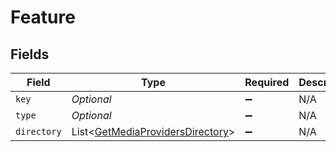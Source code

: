 # Feature


## Fields

| Field                                                                                     | Type                                                                                      | Required                                                                                  | Description                                                                               |
| ----------------------------------------------------------------------------------------- | ----------------------------------------------------------------------------------------- | ----------------------------------------------------------------------------------------- | ----------------------------------------------------------------------------------------- |
| `key`                                                                                     | *Optional<String>*                                                                        | :heavy_minus_sign:                                                                        | N/A                                                                                       |
| `type`                                                                                    | *Optional<String>*                                                                        | :heavy_minus_sign:                                                                        | N/A                                                                                       |
| `directory`                                                                               | List<[GetMediaProvidersDirectory](../../models/operations/GetMediaProvidersDirectory.md)> | :heavy_minus_sign:                                                                        | N/A                                                                                       |